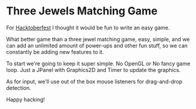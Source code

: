 # Three Jewels Matching Game

For [Hacktoberfest](https://hacktoberfest.digitalocean.com/) I thought it would be fun to write an easy game.

What better game than a three jewel matching game, easy, simple, and we can add an unlimited amount of
power-ups and other fun stuff, so we can constantly be adding new features to it.

To start we're going to keep it super simple. No OpenGL or No fancy game loop.
Just a JPanel with Graphics2D and Timer to update the graphics.

As for input, we'll use out of the box mouse listeners for drag-and-drop detection.

Happy hacking!

